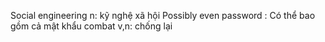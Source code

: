 Social engineering n: kỹ nghệ xã hội
Possibly even password : Có thể bao gồm cả mật khẩu
combat v,n: chống lại
